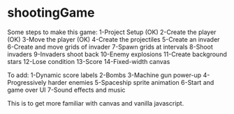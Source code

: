 # shootingGame

Some steps to make this game:
1-Project Setup (OK)
2-Create the player (OK)
3-Move the player (OK)
4-Create the projectiles
5-Create an invader
6-Create and move grids of invader
7-Spawn grids at intervals
8-Shoot invaders
9-Invaders shoot back
10-Enemy explosions
11-Create background stars
12-Lose condition
13-Score
14-Fixed-width canvas

To add:
1-Dynamic score labels
2-Bombs
3-Machine gun power-up
4-Progressively harder enemies
5-Spaceship sprite animation
6-Start and game over UI
7-Sound effects and music

This is to get more familiar with canvas and vanilla javascript.